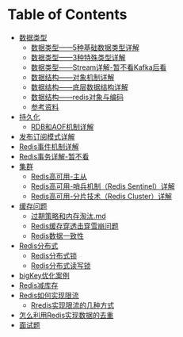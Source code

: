 # Table of Contents



+ [数据类型]()
  + [数据类型——5种基础数据类型详解](五种基础数据类型详解.md)
  + [数据类型——3种特殊类型详解](三种特殊类型详解.md)
  + [数据类型——Stream详解-暂不看Kafka后看](Stream详解.md)
  + [数据结构——对象机制详解](对象机制详解.md)
  + [数据结构——底层数据结构详解](Redis底层数据结构详解.md)
  + [数据结构——redis对象与编码](Redis对象与编码.md)
  + [参考资料](https://mp.weixin.qq.com/s/r9_0xpRsp2ubgyvpiyMfuw)
+ [持久化]()
    + [RDB和AOF机制详解](Redis持久化-RDB和AOF机制详解.md)
+ [发布订阅模式详解](Redis发布订阅模式详解.md)
+ [Redis事件机制详解](Redis事件机制详解.md)
+ [Redis事务详解-暂不看](Redis事务详解.md)
+ [集群]()
    + [Redis高可用-主从](Redis高可用-主从.md)
    + [Redis高可用-哨兵机制（Redis Sentinel）详解](Redis高可用-哨兵.md)
    + [Redis高可用-分片技术（Redis Cluster）详解](Redis高可用-分片.md)
+ [缓存问题]()
    + [过期策略和内存淘汰.md](过期策略和内存淘汰.md)
    + [Redis缓存穿透击穿雪崩问题](Redis缓存穿透击穿雪崩问题.md)
    + [Redis数据一致性](Redis数据一致性.md)
+ [Redis分布式]()
    + [Redis分布式锁](Redis分布式锁.md)
    + [Redis分布式读写锁](Redis分布式读写锁.md)
+ [bigKey优化案例](bigKey优化案例.pdf)
+ [Redis减库存](Redis减库存.md)
+ [Redis如何实现限流](Redis如何实现限流.md)
    + [Rredis实现限流的几种方式](Rredis实现限流的几种方式.md)
+ [怎么利用Redis实现数据的去重](怎么利用Redis实现数据的去重.md)
+ [面试题](https://mp.weixin.qq.com/s/3Bm1h_oEi4X4b_RIldUekw)
